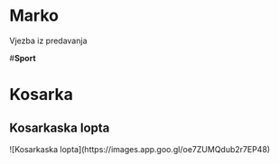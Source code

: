 # Marko
Vjezba iz predavanja


#**Sport**
<h1>Kosarka</h1>
<h2>Kosarkaska lopta</h2>
![Kosarkaska lopta](https://images.app.goo.gl/oe7ZUMQdub2r7EP48)

